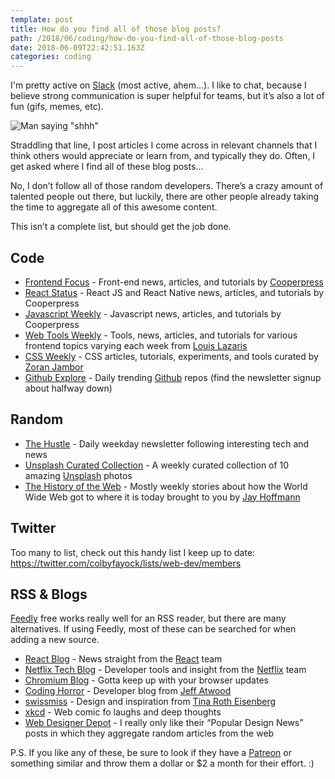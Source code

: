 ```yaml
---
template: post
title: How do you find all of those blog posts?
path: /2018/06/coding/how-do-you-find-all-of-those-blog-posts
date: 2018-06-09T22:42:51.163Z
categories: coding
---
```

I'm pretty active on [Slack](https://slack.com/) (most active, ahem...). I like to chat, because I believe strong communication is super helpful for teams, but it’s also a lot of fun (gifs, memes, etc).

![Man saying "shhh"](/assets/dwight-shh.gif)

Straddling that line, I post articles I come across in relevant channels that I think others would appreciate or learn from, and typically they do. Often, I get asked where I find all of these blog posts…

No, I don’t follow all of those random developers. There’s a crazy amount of talented people out there, but luckily, there are other people already taking the time to aggregate all of this awesome content.

This isn’t a complete list, but should get the job done.

## Code

* [Frontend Focus](https://frontendfoc.us/) - Front-end news, articles, and tutorials by [Cooperpress](https://cooperpress.com/)
* [React Status](https://react.statuscode.com/) - React JS and React Native news, articles, and tutorials by Cooperpress
* [Javascript Weekly](https://javascriptweekly.com/) - Javascript news, articles, and tutorials by Cooperpress
* [Web Tools Weekly](https://webtoolsweekly.com/) - Tools, news, articles, and tutorials for various frontend topics varying each week from [Louis Lazaris](https://twitter.com/ImpressiveWebs)
* [CSS Weekly](https://css-weekly.com/) - CSS articles, 
  tutorials, experiments, and tools
  curated by [Zoran Jambor](https://twitter.com/ZoranJambor)
* [Github Explore](https://github.com/explore) - Daily trending [Github](https://github.com/) repos (find the newsletter signup about halfway down)

## Random

* [The Hustle](http://ambassadors.thehustle.co/?ref=89655be940) - Daily weekday newsletter following interesting tech and news
* [Unsplash Curated Collection](https://unsplash.com/join) - A weekly curated collection of 10 amazing [Unsplash](https://unsplash.com/) photos
* [The History of the Web](thehistoryoftheweb.com) - Mostly weekly stories about how the World Wide Web got to where it is today brought to you by [Jay Hoffmann](https://twitter.com/jay_hoffmann)

## Twitter

Too many to list, check out this handy list I keep up to date: <https://twitter.com/colbyfayock/lists/web-dev/members>

## RSS & Blogs

[Feedly](https://feedly.com/) free works really well for an RSS reader, but there are many alternatives.  If using Feedly, most of these can be searched for when adding a new source.

* [React Blog](https://reactjs.org/blog/) - News straight from the [React](https://reactjs.org/) team
* [Netflix Tech Blog](https://medium.com/netflix-techblog) - Developer tools and insight from the [Netflix](http://www.netflix.com/) team
* [Chromium Blog](https://blog.chromium.org/) - Gotta keep up with your browser updates
* [Coding Horror](https://blog.codinghorror.com/)  - Developer blog from [Jeff Atwood](https://twitter.com/codinghorror)
* [swissmiss](http://www.swiss-miss.com/) - Design and inspiration from [Tina Roth Eisenberg](https://twitter.com/swissmiss)
* [xkcd](https://xkcd.com/) - Web comic fo laughs and deep thoughts
* [Web Designer Depot](https://www.webdesignerdepot.com/category/news/) - I really only like their “Popular Design News” posts in which they aggregate random articles from the web

P.S. If you like any of these, be sure to look if they have a [Patreon](https://www.patreon.com/) or something similar and throw them a dollar or $2 a month for their effort. :)
